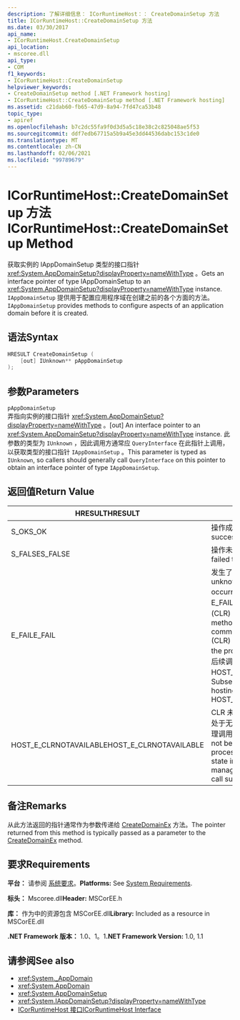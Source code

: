 ```yaml
---
description: 了解详细信息： ICorRuntimeHost：： CreateDomainSetup 方法
title: ICorRuntimeHost::CreateDomainSetup 方法
ms.date: 03/30/2017
api_name:
- ICorRuntimeHost.CreateDomainSetup
api_location:
- mscoree.dll
api_type:
- COM
f1_keywords:
- ICorRuntimeHost::CreateDomainSetup
helpviewer_keywords:
- CreateDomainSetup method [.NET Framework hosting]
- ICorRuntimeHost::CreateDomainSetup method [.NET Framework hosting]
ms.assetid: c21dab60-fb65-47d9-8a94-7fd47ca53b48
topic_type:
- apiref
ms.openlocfilehash: b7c2dc55fa9f0d3d5a5c18e38c2c825048ae5f53
ms.sourcegitcommit: ddf7edb67715a5b9a45e3dd44536dabc153c1de0
ms.translationtype: MT
ms.contentlocale: zh-CN
ms.lasthandoff: 02/06/2021
ms.locfileid: "99789679"
---
```

# <a name="icorruntimehostcreatedomainsetup-method"></a><span data-ttu-id="39f91-103">ICorRuntimeHost::CreateDomainSetup 方法</span><span class="sxs-lookup"><span data-stu-id="39f91-103">ICorRuntimeHost::CreateDomainSetup Method</span></span>

<span data-ttu-id="39f91-104">获取实例的 IAppDomainSetup 类型的接口指针 <xref:System.AppDomainSetup?displayProperty=nameWithType> 。</span><span class="sxs-lookup"><span data-stu-id="39f91-104">Gets an interface pointer of type IAppDomainSetup to an <xref:System.AppDomainSetup?displayProperty=nameWithType> instance.</span></span> <span data-ttu-id="39f91-105">`IAppDomainSetup` 提供用于配置应用程序域在创建之前的各个方面的方法。</span><span class="sxs-lookup"><span data-stu-id="39f91-105">`IAppDomainSetup` provides methods to configure aspects of an application domain before it is created.</span></span>  
  
## <a name="syntax"></a><span data-ttu-id="39f91-106">语法</span><span class="sxs-lookup"><span data-stu-id="39f91-106">Syntax</span></span>  
  
```cpp  
HRESULT CreateDomainSetup (  
    [out] IUnknown** pAppDomainSetup  
);  
```  
  
## <a name="parameters"></a><span data-ttu-id="39f91-107">参数</span><span class="sxs-lookup"><span data-stu-id="39f91-107">Parameters</span></span>  

 `pAppDomainSetup`  
 <span data-ttu-id="39f91-108">弄指向实例的接口指针 <xref:System.AppDomainSetup?displayProperty=nameWithType> 。</span><span class="sxs-lookup"><span data-stu-id="39f91-108">[out] An interface pointer to an <xref:System.AppDomainSetup?displayProperty=nameWithType> instance.</span></span> <span data-ttu-id="39f91-109">此参数的类型为 `IUnknown` ，因此调用方通常应 `QueryInterface` 在此指针上调用，以获取类型的接口指针 `IAppDomainSetup` 。</span><span class="sxs-lookup"><span data-stu-id="39f91-109">This parameter is typed as `IUnknown`, so callers should generally call `QueryInterface` on this pointer to obtain an interface pointer of type `IAppDomainSetup`.</span></span>  
  
## <a name="return-value"></a><span data-ttu-id="39f91-110">返回值</span><span class="sxs-lookup"><span data-stu-id="39f91-110">Return Value</span></span>  
  
|<span data-ttu-id="39f91-111">HRESULT</span><span class="sxs-lookup"><span data-stu-id="39f91-111">HRESULT</span></span>|<span data-ttu-id="39f91-112">说明</span><span class="sxs-lookup"><span data-stu-id="39f91-112">Description</span></span>|  
|-------------|-----------------|  
|<span data-ttu-id="39f91-113">S_OK</span><span class="sxs-lookup"><span data-stu-id="39f91-113">S_OK</span></span>|<span data-ttu-id="39f91-114">操作成功。</span><span class="sxs-lookup"><span data-stu-id="39f91-114">The operation was successful.</span></span>|  
|<span data-ttu-id="39f91-115">S_FALSE</span><span class="sxs-lookup"><span data-stu-id="39f91-115">S_FALSE</span></span>|<span data-ttu-id="39f91-116">操作未能完成。</span><span class="sxs-lookup"><span data-stu-id="39f91-116">The operation failed to complete.</span></span>|  
|<span data-ttu-id="39f91-117">E_FAIL</span><span class="sxs-lookup"><span data-stu-id="39f91-117">E_FAIL</span></span>|<span data-ttu-id="39f91-118">发生了未知的灾难性故障。</span><span class="sxs-lookup"><span data-stu-id="39f91-118">An unknown, catastrophic failure occurred.</span></span> <span data-ttu-id="39f91-119">如果某个方法返回 E_FAIL，则公共语言运行时 (CLR) 在该进程中不再可用。</span><span class="sxs-lookup"><span data-stu-id="39f91-119">If a method returns E_FAIL, the common language runtime (CLR) is no longer usable in the process.</span></span> <span data-ttu-id="39f91-120">对任何宿主 Api 的后续调用都会返回 HOST_E_CLRNOTAVAILABLE。</span><span class="sxs-lookup"><span data-stu-id="39f91-120">Subsequent calls to any hosting APIs return HOST_E_CLRNOTAVAILABLE.</span></span>|  
|<span data-ttu-id="39f91-121">HOST_E_CLRNOTAVAILABLE</span><span class="sxs-lookup"><span data-stu-id="39f91-121">HOST_E_CLRNOTAVAILABLE</span></span>|<span data-ttu-id="39f91-122">CLR 未加载到进程中，或 CLR 处于无法运行托管代码或成功处理调用的状态。</span><span class="sxs-lookup"><span data-stu-id="39f91-122">The CLR has not been loaded into a process, or the CLR is in a state in which it cannot run managed code or process the call successfully.</span></span>|  
  
## <a name="remarks"></a><span data-ttu-id="39f91-123">备注</span><span class="sxs-lookup"><span data-stu-id="39f91-123">Remarks</span></span>  

 <span data-ttu-id="39f91-124">从此方法返回的指针通常作为参数传递给 [CreateDomainEx](icorruntimehost-createdomainex-method.md) 方法。</span><span class="sxs-lookup"><span data-stu-id="39f91-124">The pointer returned from this method is typically passed as a parameter to the [CreateDomainEx](icorruntimehost-createdomainex-method.md) method.</span></span>  
  
## <a name="requirements"></a><span data-ttu-id="39f91-125">要求</span><span class="sxs-lookup"><span data-stu-id="39f91-125">Requirements</span></span>  

 <span data-ttu-id="39f91-126">**平台：** 请参阅 [系统要求](../../get-started/system-requirements.md)。</span><span class="sxs-lookup"><span data-stu-id="39f91-126">**Platforms:** See [System Requirements](../../get-started/system-requirements.md).</span></span>  
  
 <span data-ttu-id="39f91-127">**标头：** Mscoree.dll</span><span class="sxs-lookup"><span data-stu-id="39f91-127">**Header:** MSCorEE.h</span></span>  
  
 <span data-ttu-id="39f91-128">**库：** 作为中的资源包含 MSCorEE.dll</span><span class="sxs-lookup"><span data-stu-id="39f91-128">**Library:** Included as a resource in MSCorEE.dll</span></span>  
  
 <span data-ttu-id="39f91-129">**.NET Framework 版本：** 1.0、1。1</span><span class="sxs-lookup"><span data-stu-id="39f91-129">**.NET Framework Version:** 1.0, 1.1</span></span>  
  
## <a name="see-also"></a><span data-ttu-id="39f91-130">请参阅</span><span class="sxs-lookup"><span data-stu-id="39f91-130">See also</span></span>

- <xref:System._AppDomain>
- <xref:System.AppDomain>
- <xref:System.AppDomainSetup>
- <xref:System.IAppDomainSetup?displayProperty=nameWithType>
- [<span data-ttu-id="39f91-131">ICorRuntimeHost 接口</span><span class="sxs-lookup"><span data-stu-id="39f91-131">ICorRuntimeHost Interface</span></span>](icorruntimehost-interface.md)
